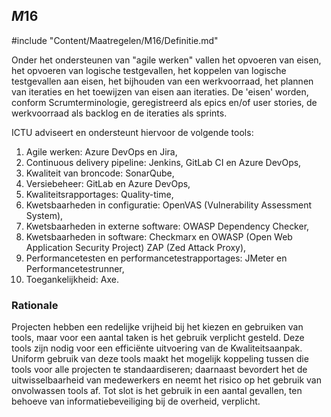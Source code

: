 ## $M16$

#include "Content/Maatregelen/M16/Definitie.md"

Onder het ondersteunen van "agile werken" vallen het opvoeren van eisen, het opvoeren van logische testgevallen, het koppelen van logische testgevallen aan eisen, het bijhouden van een werkvoorraad, het plannen van iteraties en het toewijzen van eisen aan iteraties. De 'eisen' worden, conform Scrumterminologie, geregistreerd als epics en/of user stories, de werkvoorraad als backlog en de iteraties als sprints.

ICTU adviseert en ondersteunt hiervoor de volgende tools:

1. Agile werken: Azure DevOps en Jira,
2. Continuous delivery pipeline: Jenkins, GitLab CI en Azure DevOps,
3. Kwaliteit van broncode: SonarQube,
4. Versiebeheer: GitLab en Azure DevOps,
5. Kwaliteitsrapportages: Quality-time,
5. Kwetsbaarheden in configuratie: OpenVAS (Vulnerability Assessment System),
7. Kwetsbaarheden in externe software: OWASP Dependency Checker,
8. Kwetsbaarheden in software: Checkmarx en OWASP (Open Web Application Security Project) ZAP (Zed Attack Proxy),
9. Performancetesten en performancetestrapportages: JMeter en Performancetestrunner,
10. Toegankelijkheid: Axe.

### Rationale

Projecten hebben een redelijke vrijheid bij het kiezen en gebruiken van tools, maar voor een aantal taken is het gebruik verplicht gesteld. Deze tools zijn nodig voor een efficiënte uitvoering van de Kwaliteitsaanpak. Uniform gebruik van deze tools maakt het mogelijk koppeling tussen die tools voor alle projecten te standaardiseren; daarnaast bevordert het de uitwisselbaarheid van medewerkers en neemt het risico op het gebruik van onvolwassen tools af. Tot slot is het gebruik in een aantal gevallen, ten behoeve van informatiebeveiliging bij de overheid, verplicht.
